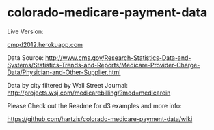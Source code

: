 colorado-medicare-payment-data
==============================

Live Version:

[cmpd2012.herokuapp.com](cmpd2012.herokuapp.com)

Data Source:
http://www.cms.gov/Research-Statistics-Data-and-Systems/Statistics-Trends-and-Reports/Medicare-Provider-Charge-Data/Physician-and-Other-Supplier.html

Data by city filtered by Wall Street Journal:
http://projects.wsj.com/medicarebilling/?mod=medicarein


Please Check out the Readme for d3 examples and more info:


https://github.com/hartzis/colorado-medicare-payment-data/wiki
